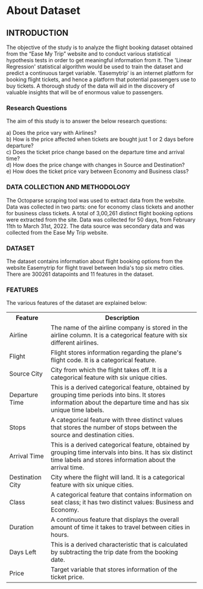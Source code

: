 # About Dataset

## INTRODUCTION

The objective of the study is to analyze the flight booking dataset obtained from the “Ease My Trip” website and to conduct various statistical hypothesis tests in order to get meaningful information from it. The 'Linear Regression' statistical algorithm would be used to train the dataset and predict a continuous target variable. 'Easemytrip' is an internet platform for booking flight tickets, and hence a platform that potential passengers use to buy tickets. A thorough study of the data will aid in the discovery of valuable insights that will be of enormous value to passengers.

### Research Questions

The aim of this study is to answer the below research questions:

a) Does the price vary with Airlines? <br>
b) How is the price affected when tickets are bought just 1 or 2 days before departure? <br>
c) Does the ticket price change based on the departure time and arrival time? <br>
d) How does the price change with changes in Source and Destination? <br>
e) How does the ticket price vary between Economy and Business class?

### DATA COLLECTION AND METHODOLOGY

The Octoparse scraping tool was used to extract data from the website. Data was collected in two parts: one for economy class tickets and another for business class tickets. A total of 3,00,261 distinct flight booking options were extracted from the site. Data was collected for 50 days, from February 11th to March 31st, 2022.
The data source was secondary data and was collected from the Ease My Trip website.

### DATASET

The dataset contains information about flight booking options from the website Easemytrip for flight travel between India's top six metro cities. There are 300261 datapoints and 11 features in the dataset.

### FEATURES

The various features of the dataset are explained below:

<table>
  <tr>
    <th>Feature</th>
    <th>Description</th>
  </tr>
  <tr>
    <td>Airline</td>
    <td>The name of the airline company is stored in the airline column. It is a categorical feature with six different airlines.</td>
  </tr>
  <tr>
    <td>Flight</td>
    <td>Flight stores information regarding the plane's flight code. It is a categorical feature.</td>
  </tr>
  <tr>
    <td>Source City</td>
    <td>City from which the flight takes off. It is a categorical feature with six unique cities.</td>
  </tr>
  <tr>
    <td>Departure Time</td>
    <td>This is a derived categorical feature, obtained by grouping time periods into bins. It stores information about the departure time and has six unique time labels.</td>
  </tr>
  <tr>
    <td>Stops</td>
    <td>A categorical feature with three distinct values that stores the number of stops between the source and destination cities.</td>
  </tr>
  <tr>
    <td>Arrival Time</td>
    <td>This is a derived categorical feature, obtained by grouping time intervals into bins. It has six distinct time labels and stores information about the arrival time.</td>
  </tr>
  <tr>
    <td>Destination City</td>
    <td>City where the flight will land. It is a categorical feature with six unique cities.</td>
  </tr>
  <tr>
    <td>Class</td>
    <td>A categorical feature that contains information on seat class; it has two distinct values: Business and Economy.</td>
  </tr>
  <tr>
    <td>Duration</td>
    <td>A continuous feature that displays the overall amount of time it takes to travel between cities in hours.</td>
  </tr>
  <tr>
    <td>Days Left</td>
    <td>This is a derived characteristic that is calculated by subtracting the trip date from the booking date.</td>
  </tr>
  <tr>
    <td>Price</td>
    <td>Target variable that stores information of the ticket price.</td>
  </tr>
</table>
